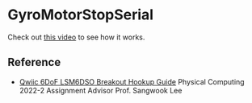 # GyroMotorStopSerial
Check out [this video](https://vimeo.com/768576283) to see how it works.
## Reference
- [Qwiic 6DoF LSM6DSO Breakout Hookup Guide](https://learn.sparkfun.com/tutorials/qwiic-6dof-lsm6dso-breakout-hookup-guide)
Physical Computing 2022-2 Assignment
Advisor Prof. Sangwook Lee
